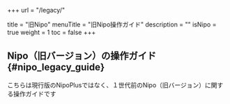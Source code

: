 +++
url = "/legacy/"

title = "旧Nipo"
menuTitle = "旧Nipo操作ガイド"
description = ""
isNipo = true
weight = 1
toc = false
+++

## Nipo（旧バージョン）の操作ガイド{#nipo_legacy_guide}

こちらは現行版のNipoPlusではなく、１世代前のNipo（旧バージョン）に関する操作ガイドです
